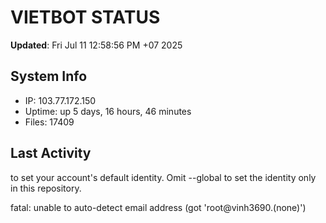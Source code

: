 # VIETBOT STATUS
**Updated**: Fri Jul 11 12:58:56 PM +07 2025

## System Info
- IP: 103.77.172.150
- Uptime: up 5 days, 16 hours, 46 minutes
- Files: 17409

## Last Activity

to set your account's default identity.
Omit --global to set the identity only in this repository.

fatal: unable to auto-detect email address (got 'root@vinh3690.(none)')
